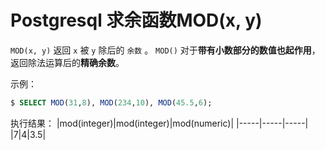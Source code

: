 # Postgresql 求余函数MOD(x, y)

`MOD(x, y)` 返回 `x` 被 `y` 除后的 `余数` 。 `MOD()` 对于**带有小数部分的数值也起作用**，返回除法运算后的**精确余数**。

示例：

``` sql
$ SELECT MOD(31,8), MOD(234,10), MOD(45.5,6);
```

执行结果：
|mod(integer)|mod(integer)|mod(numeric)|
|-----|-----|-----|
|7|4|3.5|
